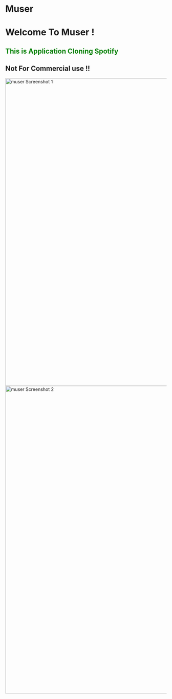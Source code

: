 # Muser

<h1>
  Welcome To Muser !
</h1>
<h2 style="color:green; fontWeight:'bold">This is Application Cloning Spotify</h2>
<h2>Not For Commercial use !!</h2>


  
<img width="962" alt="muser Screenshot 1" src="https://github.com/PivaRos/Muser/assets/71174379/c0918716-8fe3-470c-aae4-9fb3976e2e9d">


  
<img width="962" alt="muser Screenshot 2" src="https://github.com/PivaRos/Muser/assets/71174379/d78c1a63-9263-4e1e-8f7f-e8ef984b7e0c">

